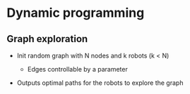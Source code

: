 # Dynamic programming

## Graph exploration

- Init random graph with N nodes and k robots (k < N)
  - Edges controllable by a parameter
  
- Outputs optimal paths for the robots to explore the graph
 
